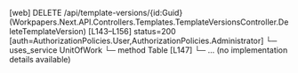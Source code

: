[web] DELETE /api/template-versions/{id:Guid}  (Workpapers.Next.API.Controllers.Templates.TemplateVersionsController.DeleteTemplateVersion)  [L143–L156] status=200 [auth=AuthorizationPolicies.User,AuthorizationPolicies.Administrator]
  └─ uses_service UnitOfWork
    └─ method Table [L147]
      └─ ... (no implementation details available)

